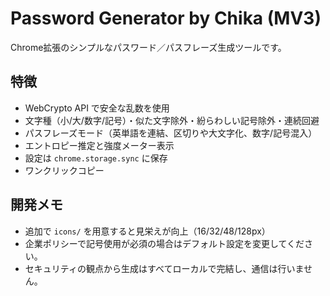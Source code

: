 # Password Generator by Chika (MV3)


Chrome拡張のシンプルなパスワード／パスフレーズ生成ツールです。


## 特徴
- WebCrypto API で安全な乱数を使用
- 文字種（小/大/数字/記号）・似た文字除外・紛らわしい記号除外・連続回避
- パスフレーズモード（英単語を連結、区切りや大文字化、数字/記号混入）
- エントロピー推定と強度メーター表示
- 設定は `chrome.storage.sync` に保存
- ワンクリックコピー


## 開発メモ
- 追加で `icons/` を用意すると見栄えが向上（16/32/48/128px）
- 企業ポリシーで記号使用が必須の場合はデフォルト設定を変更してください。
- セキュリティの観点から生成はすべてローカルで完結し、通信は行いません。